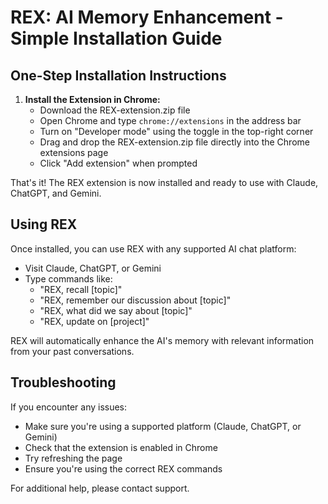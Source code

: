 # REX: AI Memory Enhancement - Simple Installation Guide

## One-Step Installation Instructions

1. **Install the Extension in Chrome:**
   - Download the REX-extension.zip file
   - Open Chrome and type `chrome://extensions` in the address bar
   - Turn on "Developer mode" using the toggle in the top-right corner
   - Drag and drop the REX-extension.zip file directly into the Chrome extensions page
   - Click "Add extension" when prompted

That's it! The REX extension is now installed and ready to use with Claude, ChatGPT, and Gemini.

## Using REX

Once installed, you can use REX with any supported AI chat platform:

- Visit Claude, ChatGPT, or Gemini
- Type commands like:
  - "REX, recall [topic]"
  - "REX, remember our discussion about [topic]"
  - "REX, what did we say about [topic]"
  - "REX, update on [project]"

REX will automatically enhance the AI's memory with relevant information from your past conversations.

## Troubleshooting

If you encounter any issues:
- Make sure you're using a supported platform (Claude, ChatGPT, or Gemini)
- Check that the extension is enabled in Chrome
- Try refreshing the page
- Ensure you're using the correct REX commands

For additional help, please contact support.
